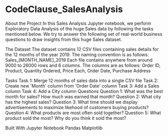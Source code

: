 # CodeClause_SalesAnalysis
About the Project
In this Sales Analysis Jupyter notebook, we perform Exploratory Data Analysis of the huge Sales data by following the tasks mentioned below. We try to answer the following set of real-world business questions to draw insights from this huge Sales dataset.

The Dataset
The dataset contains 12 CSV files containing sales details for the 12 months of the year 2019. The naming convention is as follows: Sales_[MONTH_NAME]_2019
Each file contains anywhere from around 9000 to 26000 rows and 6 columns. The columns are as follows:
Order ID, Product, Quantity Ordered, Price Each, Order Date, Purchase Address

Tasks
Task 1: Merge 12 months of sales data into a single CSV file
Task 2: Create new 'Month' column from 'Order Date' column
Task 3: Add a Sales column
Task 4: Add a City column
Questions
Question 1: What was the best month for sales? How much was earned that month?
Question 2: What city has the highest sales?
Question 3: What time should we display advertisements to maximize likehood of customers buying products?
Question 4: What products are most often sold together?
Question 5: What product sold the most? Why do you think it sold the most?


Built With
Jupyter Notebook
Pandas
Matplotlib
